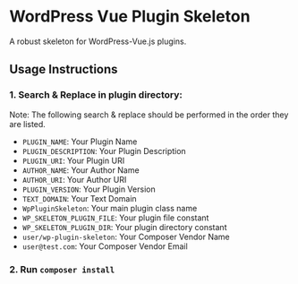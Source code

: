 # WordPress Vue Plugin Skeleton
A robust skeleton for WordPress-Vue.js plugins.

## Usage Instructions

### 1. Search & Replace in plugin directory:
Note: The following search & replace should be performed in the order they are listed.
  - `PLUGIN_NAME`: Your Plugin Name
  - `PLUGIN_DESCRIPTION`: Your Plugin Description
  - `PLUGIN_URI`: Your Plugin URI
  - `AUTHOR_NAME`: Your Author Name
  - `AUTHOR_URI`: Your Author URI
  - `PLUGIN_VERSION`: Your Plugin Version
  - `TEXT_DOMAIN`: Your Text Domain
  - `WpPluginSkeleton`: Your main plugin class name
  - `WP_SKELETON_PLUGIN_FILE`: Your plugin file constant
  - `WP_SKELETON_PLUGIN_DIR`: Your plugin directory constant
  - `user/wp-plugin-skeleton`: Your Composer Vendor Name
  - `user@test.com`: Your Composer Vendor Email

### 2. Run `composer install`
